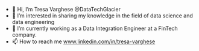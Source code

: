 - 👋 Hi, I’m Tresa Varghese @DataTechGlacier
- 👀 I’m interested in sharing my knowledge in the field of data science and data engineering
- 🌱 I’m currently working as a Data Integration Engineer at a FinTech company.
- 📫 How to reach me www.linkedin.com/in/tresa-varghese

<!---
DataTechGlacier/DataTechGlacier is a ✨ special ✨ repository because its `README.md` (this file) appears on your GitHub profile.
You can click the Preview link to take a look at your changes.
--->
